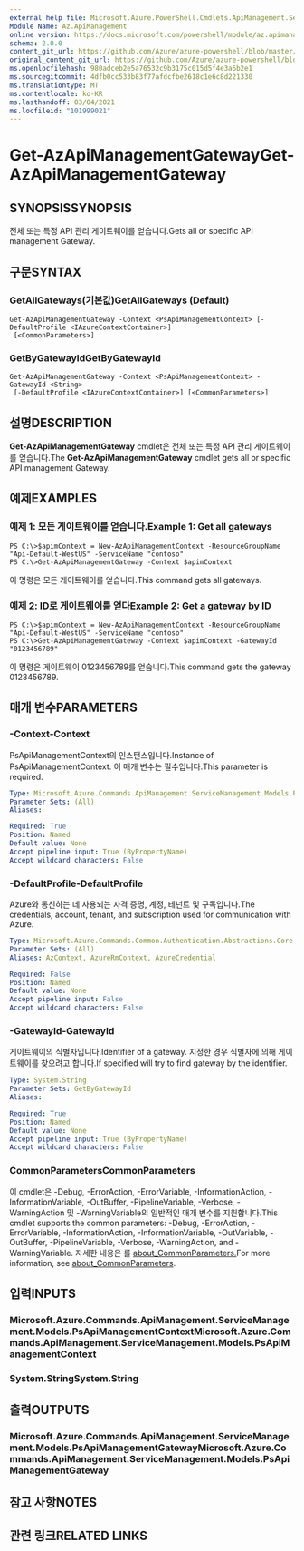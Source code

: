 ```yaml
---
external help file: Microsoft.Azure.PowerShell.Cmdlets.ApiManagement.ServiceManagement.dll-Help.xml
Module Name: Az.ApiManagement
online version: https://docs.microsoft.com/powershell/module/az.apimanagement/get-azapimanagementgateway
schema: 2.0.0
content_git_url: https://github.com/Azure/azure-powershell/blob/master/src/ApiManagement/ApiManagement/help/Get-AzApiManagementGateway.md
original_content_git_url: https://github.com/Azure/azure-powershell/blob/master/src/ApiManagement/ApiManagement/help/Get-AzApiManagementGateway.md
ms.openlocfilehash: 980adceb2e5a76532c9b3175c015d5f4e3a6b2e1
ms.sourcegitcommit: 4dfb0cc533b83f77afdcfbe2618c1e6c8d221330
ms.translationtype: MT
ms.contentlocale: ko-KR
ms.lasthandoff: 03/04/2021
ms.locfileid: "101999021"
---
```

# <span data-ttu-id="b7366-101">Get-AzApiManagementGateway</span><span class="sxs-lookup"><span data-stu-id="b7366-101">Get-AzApiManagementGateway</span></span>

## <span data-ttu-id="b7366-102">SYNOPSIS</span><span class="sxs-lookup"><span data-stu-id="b7366-102">SYNOPSIS</span></span>
<span data-ttu-id="b7366-103">전체 또는 특정 API 관리 게이트웨이를 얻습니다.</span><span class="sxs-lookup"><span data-stu-id="b7366-103">Gets all or specific API management Gateway.</span></span>

## <span data-ttu-id="b7366-104">구문</span><span class="sxs-lookup"><span data-stu-id="b7366-104">SYNTAX</span></span>

### <span data-ttu-id="b7366-105">GetAllGateways(기본값)</span><span class="sxs-lookup"><span data-stu-id="b7366-105">GetAllGateways (Default)</span></span>
```
Get-AzApiManagementGateway -Context <PsApiManagementContext> [-DefaultProfile <IAzureContextContainer>]
 [<CommonParameters>]
```

### <span data-ttu-id="b7366-106">GetByGatewayId</span><span class="sxs-lookup"><span data-stu-id="b7366-106">GetByGatewayId</span></span>
```
Get-AzApiManagementGateway -Context <PsApiManagementContext> -GatewayId <String>
 [-DefaultProfile <IAzureContextContainer>] [<CommonParameters>]
```

## <span data-ttu-id="b7366-107">설명</span><span class="sxs-lookup"><span data-stu-id="b7366-107">DESCRIPTION</span></span>
<span data-ttu-id="b7366-108">**Get-AzApiManagementGateway** cmdlet은 전체 또는 특정 API 관리 게이트웨이를 얻습니다.</span><span class="sxs-lookup"><span data-stu-id="b7366-108">The **Get-AzApiManagementGateway** cmdlet gets all or specific API management Gateway.</span></span>

## <span data-ttu-id="b7366-109">예제</span><span class="sxs-lookup"><span data-stu-id="b7366-109">EXAMPLES</span></span>

### <span data-ttu-id="b7366-110">예제 1: 모든 게이트웨이를 얻습니다.</span><span class="sxs-lookup"><span data-stu-id="b7366-110">Example 1: Get all gateways</span></span>
```
PS C:\>$apimContext = New-AzApiManagementContext -ResourceGroupName "Api-Default-WestUS" -ServiceName "contoso"
PS C:\>Get-AzApiManagementGateway -Context $apimContext
```

<span data-ttu-id="b7366-111">이 명령은 모든 게이트웨이를 얻습니다.</span><span class="sxs-lookup"><span data-stu-id="b7366-111">This command gets all gateways.</span></span>

### <span data-ttu-id="b7366-112">예제 2: ID로 게이트웨이를 얻다</span><span class="sxs-lookup"><span data-stu-id="b7366-112">Example 2: Get a gateway by ID</span></span>
```
PS C:\>$apimContext = New-AzApiManagementContext -ResourceGroupName "Api-Default-WestUS" -ServiceName "contoso"
PS C:\>Get-AzApiManagementGateway -Context $apimContext -GatewayId "0123456789"
```

<span data-ttu-id="b7366-113">이 명령은 게이트웨이 0123456789를 얻습니다.</span><span class="sxs-lookup"><span data-stu-id="b7366-113">This command gets the gateway 0123456789.</span></span>

## <span data-ttu-id="b7366-114">매개 변수</span><span class="sxs-lookup"><span data-stu-id="b7366-114">PARAMETERS</span></span>

### <span data-ttu-id="b7366-115">-Context</span><span class="sxs-lookup"><span data-stu-id="b7366-115">-Context</span></span>
<span data-ttu-id="b7366-116">PsApiManagementContext의 인스턴스입니다.</span><span class="sxs-lookup"><span data-stu-id="b7366-116">Instance of PsApiManagementContext.</span></span>
<span data-ttu-id="b7366-117">이 매개 변수는 필수입니다.</span><span class="sxs-lookup"><span data-stu-id="b7366-117">This parameter is required.</span></span>

```yaml
Type: Microsoft.Azure.Commands.ApiManagement.ServiceManagement.Models.PsApiManagementContext
Parameter Sets: (All)
Aliases:

Required: True
Position: Named
Default value: None
Accept pipeline input: True (ByPropertyName)
Accept wildcard characters: False
```

### <span data-ttu-id="b7366-118">-DefaultProfile</span><span class="sxs-lookup"><span data-stu-id="b7366-118">-DefaultProfile</span></span>
<span data-ttu-id="b7366-119">Azure와 통신하는 데 사용되는 자격 증명, 계정, 테넌트 및 구독입니다.</span><span class="sxs-lookup"><span data-stu-id="b7366-119">The credentials, account, tenant, and subscription used for communication with Azure.</span></span>

```yaml
Type: Microsoft.Azure.Commands.Common.Authentication.Abstractions.Core.IAzureContextContainer
Parameter Sets: (All)
Aliases: AzContext, AzureRmContext, AzureCredential

Required: False
Position: Named
Default value: None
Accept pipeline input: False
Accept wildcard characters: False
```

### <span data-ttu-id="b7366-120">-GatewayId</span><span class="sxs-lookup"><span data-stu-id="b7366-120">-GatewayId</span></span>
<span data-ttu-id="b7366-121">게이트웨이의 식별자입니다.</span><span class="sxs-lookup"><span data-stu-id="b7366-121">Identifier of a gateway.</span></span>
<span data-ttu-id="b7366-122">지정한 경우 식별자에 의해 게이트웨이를 찾으려고 합니다.</span><span class="sxs-lookup"><span data-stu-id="b7366-122">If specified will try to find gateway by the identifier.</span></span>

```yaml
Type: System.String
Parameter Sets: GetByGatewayId
Aliases:

Required: True
Position: Named
Default value: None
Accept pipeline input: True (ByPropertyName)
Accept wildcard characters: False
```

### <span data-ttu-id="b7366-123">CommonParameters</span><span class="sxs-lookup"><span data-stu-id="b7366-123">CommonParameters</span></span>
<span data-ttu-id="b7366-124">이 cmdlet은 -Debug, -ErrorAction, -ErrorVariable, -InformationAction, -InformationVariable, -OutBuffer, -PipelineVariable, -Verbose, -WarningAction 및 -WarningVariable의 일반적인 매개 변수를 지원합니다.</span><span class="sxs-lookup"><span data-stu-id="b7366-124">This cmdlet supports the common parameters: -Debug, -ErrorAction, -ErrorVariable, -InformationAction, -InformationVariable, -OutVariable, -OutBuffer, -PipelineVariable, -Verbose, -WarningAction, and -WarningVariable.</span></span> <span data-ttu-id="b7366-125">자세한 내용은 를 [about_CommonParameters.](http://go.microsoft.com/fwlink/?LinkID=113216)</span><span class="sxs-lookup"><span data-stu-id="b7366-125">For more information, see [about_CommonParameters](http://go.microsoft.com/fwlink/?LinkID=113216).</span></span>

## <span data-ttu-id="b7366-126">입력</span><span class="sxs-lookup"><span data-stu-id="b7366-126">INPUTS</span></span>

### <span data-ttu-id="b7366-127">Microsoft.Azure.Commands.ApiManagement.ServiceManagement.Models.PsApiManagementContext</span><span class="sxs-lookup"><span data-stu-id="b7366-127">Microsoft.Azure.Commands.ApiManagement.ServiceManagement.Models.PsApiManagementContext</span></span>

### <span data-ttu-id="b7366-128">System.String</span><span class="sxs-lookup"><span data-stu-id="b7366-128">System.String</span></span>

## <span data-ttu-id="b7366-129">출력</span><span class="sxs-lookup"><span data-stu-id="b7366-129">OUTPUTS</span></span>

### <span data-ttu-id="b7366-130">Microsoft.Azure.Commands.ApiManagement.ServiceManagement.Models.PsApiManagementGateway</span><span class="sxs-lookup"><span data-stu-id="b7366-130">Microsoft.Azure.Commands.ApiManagement.ServiceManagement.Models.PsApiManagementGateway</span></span>

## <span data-ttu-id="b7366-131">참고 사항</span><span class="sxs-lookup"><span data-stu-id="b7366-131">NOTES</span></span>

## <span data-ttu-id="b7366-132">관련 링크</span><span class="sxs-lookup"><span data-stu-id="b7366-132">RELATED LINKS</span></span>
